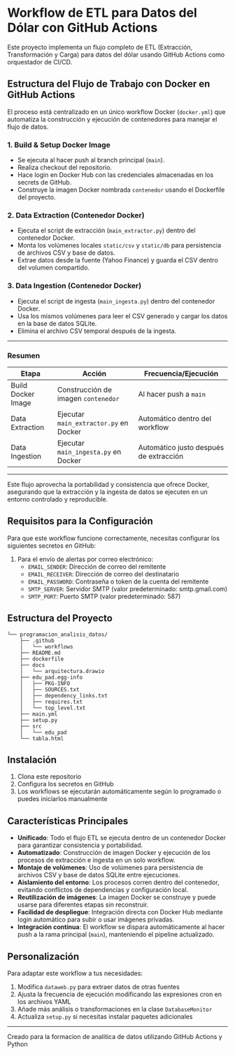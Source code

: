 # Workflow de ETL para Datos del Dólar con GitHub Actions

Este proyecto implementa un flujo completo de ETL (Extracción, Transformación y Carga) para datos del dólar usando GitHub Actions como orquestador de CI/CD.

## Estructura del Flujo de Trabajo con Docker en GitHub Actions

El proceso está centralizado en un único workflow Docker (`docker.yml`) que automatiza la construcción y ejecución de contenedores para manejar el flujo de datos.

### 1. Build & Setup Docker Image
- Se ejecuta al hacer push al branch principal (`main`).
- Realiza checkout del repositorio.
- Hace login en Docker Hub con las credenciales almacenadas en los secrets de GitHub.
- Construye la imagen Docker nombrada `contenedor` usando el Dockerfile del proyecto.

### 2. Data Extraction (Contenedor Docker)
- Ejecuta el script de extracción (`main_extractor.py`) dentro del contenedor Docker.
- Monta los volúmenes locales `static/csv` y `static/db` para persistencia de archivos CSV y base de datos.
- Extrae datos desde la fuente (Yahoo Finance) y guarda el CSV dentro del volumen compartido.

### 3. Data Ingestion (Contenedor Docker)
- Ejecuta el script de ingesta (`main_ingesta.py`) dentro del contenedor Docker.
- Usa los mismos volúmenes para leer el CSV generado y cargar los datos en la base de datos SQLite.
- Elimina el archivo CSV temporal después de la ingesta.

---

### Resumen

| Etapa                  | Acción                             | Frecuencia/Ejecución              |
|------------------------|----------------------------------|---------------------------------|
| Build Docker Image      | Construcción de imagen `contenedor` | Al hacer push a `main`           |
| Data Extraction        | Ejecutar `main_extractor.py` en Docker | Automático dentro del workflow  |
| Data Ingestion         | Ejecutar `main_ingesta.py` en Docker | Automático justo después de extracción |

---

Este flujo aprovecha la portabilidad y consistencia que ofrece Docker, asegurando que la extracción y la ingesta de datos se ejecuten en un entorno controlado y reproducible.


## Requisitos para la Configuración

Para que este workflow funcione correctamente, necesitas configurar los siguientes secretos en GitHub:

1. Para el envío de alertas por correo electrónico:
   - `EMAIL_SENDER`: Dirección de correo del remitente
   - `EMAIL_RECEIVER`: Dirección de correo del destinatario
   - `EMAIL_PASSWORD`: Contraseña o token de la cuenta del remitente
   - `SMTP_SERVER`: Servidor SMTP (valor predeterminado: smtp.gmail.com)
   - `SMTP_PORT`: Puerto SMTP (valor predeterminado: 587)

## Estructura del Proyecto

```
└── programacion_analisis_datos/
    ├── .github
    │   └── workflows
    ├── README.md
    ├── dockerfile
    ├── docs
    │   └── arquitectura.drawio
    ├── edu_pad.egg-info
    │   ├── PKG-INFO
    │   ├── SOURCES.txt
    │   ├── dependency_links.txt
    │   ├── requires.txt
    │   └── top_level.txt
    ├── main.yml
    ├── setup.py
    ├── src
    │   └── edu_pad
    └── tabla.html
```

## Instalación

1. Clona este repositorio
2. Configura los secretos en GitHub
3. Los workflows se ejecutarán automáticamente según lo programado o puedes iniciarlos manualmente

## Características Principales

- **Unificado**: Todo el flujo ETL se ejecuta dentro de un contenedor Docker para garantizar consistencia y portabilidad.
- **Automatizado**: Construcción de imagen Docker y ejecución de los procesos de extracción e ingesta en un solo workflow.
- **Montaje de volúmenes**: Uso de volúmenes para persistencia de archivos CSV y base de datos SQLite entre ejecuciones.
- **Aislamiento del entorno**: Los procesos corren dentro del contenedor, evitando conflictos de dependencias y configuración local.
- **Reutilización de imágenes**: La imagen Docker se construye y puede usarse para diferentes etapas sin reconstruir.
- **Facilidad de despliegue**: Integración directa con Docker Hub mediante login automático para subir o usar imágenes privadas.
- **Integración continua**: El workflow se dispara automáticamente al hacer push a la rama principal (`main`), manteniendo el pipeline actualizado.


## Personalización

Para adaptar este workflow a tus necesidades:

1. Modifica `dataweb.py` para extraer datos de otras fuentes
2. Ajusta la frecuencia de ejecución modificando las expresiones cron en los archivos YAML
3. Añade más análisis o transformaciones en la clase `DatabaseMonitor`
4. Actualiza `setup.py` si necesitas instalar paquetes adicionales

---

Creado para la formacion de analitica de datos utilizando GitHub Actions y Python
